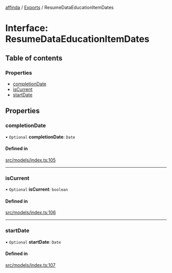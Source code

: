 [affinda](../README.md) / [Exports](../modules.md) / ResumeDataEducationItemDates

# Interface: ResumeDataEducationItemDates

## Table of contents

### Properties

- [completionDate](ResumeDataEducationItemDates.md#completiondate)
- [isCurrent](ResumeDataEducationItemDates.md#iscurrent)
- [startDate](ResumeDataEducationItemDates.md#startdate)

## Properties

### completionDate

• `Optional` **completionDate**: `Date`

#### Defined in

[src/models/index.ts:105](https://github.com/affinda/affinda-typescript/blob/b869a13/src/models/index.ts#L105)

___

### isCurrent

• `Optional` **isCurrent**: `boolean`

#### Defined in

[src/models/index.ts:106](https://github.com/affinda/affinda-typescript/blob/b869a13/src/models/index.ts#L106)

___

### startDate

• `Optional` **startDate**: `Date`

#### Defined in

[src/models/index.ts:107](https://github.com/affinda/affinda-typescript/blob/b869a13/src/models/index.ts#L107)
